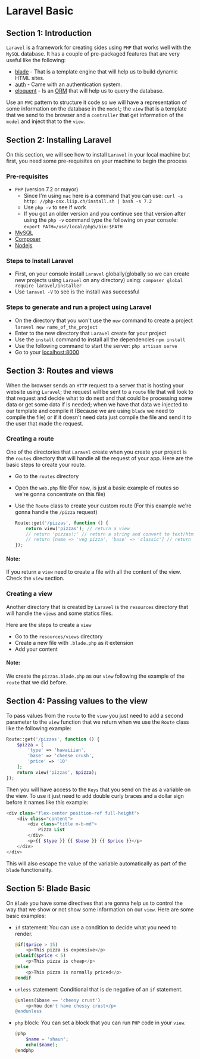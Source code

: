 # Laravel Basic

## Section 1: Introduction

`Laravel` is a framework for creating sides using `PHP` that works well with the `MySQL` database. It has a couple of pre-packaged features that are very useful like the following:

- [blade](https://laravel.com/docs/7.x/blade) - That is a template engine that will help us to build dynamic HTML sites.
- [auth](https://laravel.com/docs/7.x/authentication#introduction) - Came with an authentication system.
- [eloquent](https://laravel.com/docs/7.x/eloquent) - Is an [ORM](https://en.wikipedia.org/wiki/Object-relational_mapping) that will help us to query the database.

Use an `MVC` pattern to structure it code so we will have a representation of some information on the database in the `model`; the `view` that is a template that we send to the browser and a `controller` that get information of the `model` and inject that to the `view`.

## Section 2: Installing Laravel

On this section, we will see how to install `Laravel` in your local machine but first, you need some pre-requisites on your machine to begin the process

### Pre-requisites

- `PHP` (version 7.2 or mayor)
    * Since I'm using `mac` here is a command that you can use: `curl -s http: //php-osx.liip.ch/install.sh | bash -s 7.2`
    * Use `php -v` to see if work
    * If you got an older version and you continue see that version after using the `php -v` command type the following on your console: `export PATH=/usr/local/php5/bin:$PATH`
- [MySQL](https://www.mysql.com/downloads/)
- [Composer](https://getcomposer.org/download/)
- [Nodejs](https://nodejs.org/en/download/)

### Steps to Install Laravel

- First, on your console install `Laravel` globally(globally so we can create new projects using `Laravel` on any directory) using:
    `composer global require laravel/installer`
- Use `laravel -V` to see is the install was successful

### Steps to generate and run a project using Laravel

- On the directory that you won't use the `new` command to create a project
    `laravel new name_of_the_project`
- Enter to the new directory that `Laravel` create for your project
- Use the `install` command to install all the dependencies
    `npm install`
- Use the following command to start the server:
    `php artisan serve`
- Go to your [localhost:8000](http://localhost:8000/)

## Section 3: Routes and views

When the browser sends an `HTTP` request to a server that is hosting your website using `Laravel`; the request will be sent to a `route` file that will look to that request and decide what to do next and that could be processing some data or get some data if is needed; when we have that data we injected to our template and compile it (Because we are using `blade` we need to compile the file) or if it doesn't need data just compile the file and send it to the user that made the request.

### Creating a route

One of the directories that `Laravel` create when you create your project is the `routes` directory that will handle all the request of your app. Here are the basic steps to create your route.

- Go to the `routes` directory
- Open the `web.php` file (For now, is just a basic example of routes so we're gonna concentrate on this file)
- Use the `Route` class to create your custom route (For this example we're gonna handle the `/pizza` request)
   
    ```php
    Route::get('/pizzas', function () {
        return view('pizzas'); // return a view
        // return 'pizzas!;' // return a string and convert to text/html
        // return [name => 'veg pizza', 'base' => 'classic'] // return an array and it will convert it to a JSON  
    });
    ```
#### Note:

If you return a `view` need to create a file with all the content of the view. Check the `view` section.

### Creating a view

Another directory that is created by `Laravel` is the `resources` directory that will handle the `views` and some statics files.

Here are the steps to create a `view`

- Go to the `resources/views` directory
- Create a new file with `.blade.php` as it extension
- Add your content

#### Note:

We create the `pizzas.blade.php` as our `view` following the example of the `route` that we did before.

## Section 4: Passing values to the view

To pass values from the `route` to the `view` you just need to add a second parameter to the `view` function that we return when we use the `Route` class like the following example:

```php
Route::get('/pizzas', function () {
    $pizza = [
        'type' => 'hawaiiian',
        'base' => 'cheese crush',
        'price' => '10'
    ];
    return view('pizzas', $pizza);
});
```

Then you will have access to the `Keys` that you send on the as a variable on the view. To use it just need to add double curly braces  and a dollar sign before it names like this example:

```php
<div class="flex-center position-ref full-height">
    <div class="content">
        <div class="title m-b-md">
            Pizza List
        </div>
        <p>{{ $type }} {{ $base }} {{ $price }}</p>
    </div>
</div>
```

This will also escape the value of the variable automatically as part of the `blade` functionality.

## Section 5: Blade Basic

On `Blade` you have some directives that are gonna help us to control the way that we show or not show some information on our `view`. Here are some basic examples:

- `if` statement: You can use a condition to decide what you need to render.
    ```php
    @if($price > 15)
        <p>This pizza is expensive</p>
    @elseif($price < 5)
        <p>This pizza is cheap</p>
    @else
        <p>This pizza is normally priced</p>
    @endif
    ```

- `unless` statement: Conditional that is de negative of an `if` statement.

    ```php
    @unless($base == 'cheesy crust')
        <p>You don't have chessy crust</p>
    @endunless
    ```

- `php` block: You can set a block that you can run `PHP` code in your `view`.

    ```php
    @php
        $name = 'shaun';
        echo($name);
    @endphp
    ```
